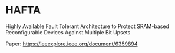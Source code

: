 # HAFTA
Highly Available Fault Tolerant Architecture to Protect SRAM-based Reconfigurable Devices Against Multiple Bit Upsets


Paper: https://ieeexplore.ieee.org/document/6359894
